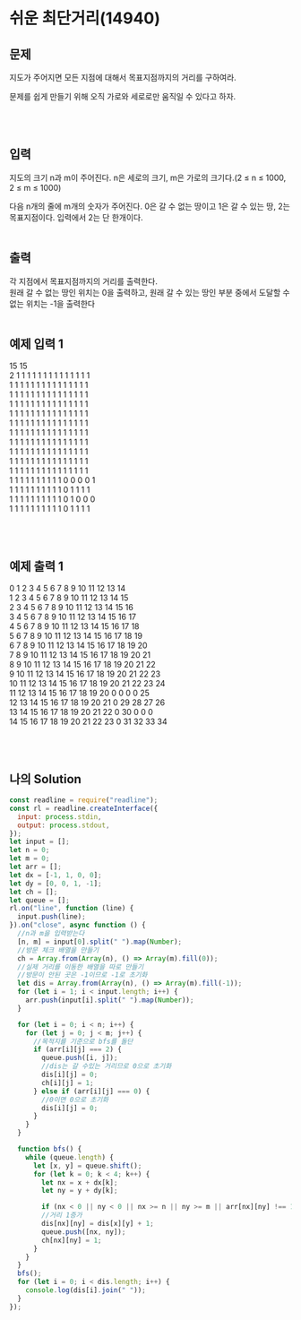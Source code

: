 # 쉬운 최단거리(14940)

## 문제

지도가 주어지면 모든 지점에 대해서 목표지점까지의 거리를 구하여라.

문제를 쉽게 만들기 위해 오직 가로와 세로로만 움직일 수 있다고 하자.

<br/>
<br/>

## 입력

지도의 크기 n과 m이 주어진다. n은 세로의 크기, m은 가로의 크기다.(2 ≤ n ≤ 1000, 2 ≤ m ≤ 1000)

다음 n개의 줄에 m개의 숫자가 주어진다. 0은 갈 수 없는 땅이고 1은 갈 수 있는 땅, 2는 목표지점이다. 입력에서 2는 단 한개이다.
<br/>
<br/>

## 출력

각 지점에서 목표지점까지의 거리를 출력한다.<br/> 원래 갈 수 없는 땅인 위치는 0을 출력하고, 원래 갈 수 있는 땅인 부분 중에서 도달할 수 없는 위치는 -1을 출력한다
<br/>
<br/>

## 예제 입력 1

15 15<br/>
2 1 1 1 1 1 1 1 1 1 1 1 1 1 1<br/>
1 1 1 1 1 1 1 1 1 1 1 1 1 1 1<br/>
1 1 1 1 1 1 1 1 1 1 1 1 1 1 1<br/>
1 1 1 1 1 1 1 1 1 1 1 1 1 1 1<br/>
1 1 1 1 1 1 1 1 1 1 1 1 1 1 1<br/>
1 1 1 1 1 1 1 1 1 1 1 1 1 1 1<br/>
1 1 1 1 1 1 1 1 1 1 1 1 1 1 1<br/>
1 1 1 1 1 1 1 1 1 1 1 1 1 1 1<br/>
1 1 1 1 1 1 1 1 1 1 1 1 1 1 1<br/>
1 1 1 1 1 1 1 1 1 1 1 1 1 1 1<br/>
1 1 1 1 1 1 1 1 1 1 1 1 1 1 1<br/>
1 1 1 1 1 1 1 1 1 1 0 0 0 0 1<br/>
1 1 1 1 1 1 1 1 1 1 0 1 1 1 1<br/>
1 1 1 1 1 1 1 1 1 1 0 1 0 0 0<br/>
1 1 1 1 1 1 1 1 1 1 0 1 1 1 1<br/>

<br/>
<br/>

## 예제 출력 1

0 1 2 3 4 5 6 7 8 9 10 11 12 13 14<br/>
1 2 3 4 5 6 7 8 9 10 11 12 13 14 15<br/>
2 3 4 5 6 7 8 9 10 11 12 13 14 15 16<br/>
3 4 5 6 7 8 9 10 11 12 13 14 15 16 17<br/>
4 5 6 7 8 9 10 11 12 13 14 15 16 17 18<br/>
5 6 7 8 9 10 11 12 13 14 15 16 17 18 19<br/>
6 7 8 9 10 11 12 13 14 15 16 17 18 19 20<br/>
7 8 9 10 11 12 13 14 15 16 17 18 19 20 21<br/>
8 9 10 11 12 13 14 15 16 17 18 19 20 21 22<br/>
9 10 11 12 13 14 15 16 17 18 19 20 21 22 23<br/>
10 11 12 13 14 15 16 17 18 19 20 21 22 23 24<br/>
11 12 13 14 15 16 17 18 19 20 0 0 0 0 25<br/>
12 13 14 15 16 17 18 19 20 21 0 29 28 27 26<br/>
13 14 15 16 17 18 19 20 21 22 0 30 0 0 0<br/>
14 15 16 17 18 19 20 21 22 23 0 31 32 33 34<br/>

<br/>
<br/>

## 나의 Solution

```javascript
const readline = require("readline");
const rl = readline.createInterface({
  input: process.stdin,
  output: process.stdout,
});
let input = [];
let n = 0;
let m = 0;
let arr = [];
let dx = [-1, 1, 0, 0];
let dy = [0, 0, 1, -1];
let ch = [];
let queue = [];
rl.on("line", function (line) {
  input.push(line);
}).on("close", async function () {
  //n과 m을 입력받는다
  [n, m] = input[0].split(" ").map(Number);
  //방문 체크 배열을 만들기
  ch = Array.from(Array(n), () => Array(m).fill(0));
  //실제 거리를 이동한 배열을 따로 만들기
  //방문이 안된 곳은 -1이므로 -1로 초기화
  let dis = Array.from(Array(n), () => Array(m).fill(-1));
  for (let i = 1; i < input.length; i++) {
    arr.push(input[i].split(" ").map(Number));
  }

  for (let i = 0; i < n; i++) {
    for (let j = 0; j < m; j++) {
      //목적지를 기준으로 bfs를 돌단
      if (arr[i][j] === 2) {
        queue.push([i, j]);
        //dis는 갈 수있는 거리므로 0으로 초기화
        dis[i][j] = 0;
        ch[i][j] = 1;
      } else if (arr[i][j] === 0) {
        //0이면 0으로 초기화
        dis[i][j] = 0;
      }
    }
  }

  function bfs() {
    while (queue.length) {
      let [x, y] = queue.shift();
      for (let k = 0; k < 4; k++) {
        let nx = x + dx[k];
        let ny = y + dy[k];

        if (nx < 0 || ny < 0 || nx >= n || ny >= m || arr[nx][ny] !== 1 || ch[nx][ny] !== 0) continue;
        //거리 1증가
        dis[nx][ny] = dis[x][y] + 1;
        queue.push([nx, ny]);
        ch[nx][ny] = 1;
      }
    }
  }
  bfs();
  for (let i = 0; i < dis.length; i++) {
    console.log(dis[i].join(" "));
  }
});
```
